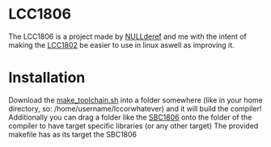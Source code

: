 # LCC1806
The LCC1806 is a project made by [NULLderef](https://github.com/0xNULLderef) and me with the intent of making the [LCC1802](https://github.com/bill2009/lcc1802) be easier to use in linux aswell as improving it.

# Installation
Download the [make_toolchain.sh](https://github.com/MsAlPatina/lcc1806/blob/main/make_toolchain.sh) into a folder somewhere (like in your home directory, so: /home/username/lccorwhatever) and it will build the compiler!
Additionally you can drag a folder like the [SBC1806](https://github.com/MsAlPatina/lcc1806/tree/main/sbc1806) onto the folder of the compiler to have target specific libraries (or any other target)
The provided makefile has as its target the SBC1806
